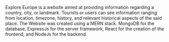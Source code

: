 Explore Europe is a website aimed at providing information regarding a country, city, or landmark. Tourists or users can see information ranging from location, timezone, history, and relevant historical aspects of the said place.
The Website was created using a MERN stack. MongoDB for the database, ExpressJs for the server framework, React for the creation of the frontend, and NodeJs for the backend.
